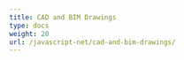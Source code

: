 ```yaml
---
title: CAD and BIM Drawings
type: docs
weight: 20
url: /javascript-net/cad-and-bim-drawings/
---
```


